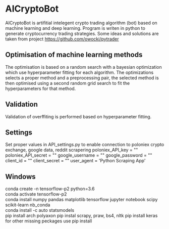 # AICryptoBot

AICryptoBot is artifitial intelegent crypto trading algorithm (bot) based on machine learning and deep learning. 
Program is writen in python to generate cryptocurrency trading strategies.
Some ideas and solutions are taken from project https://github.com/owocki/pytrader

## Optimisation of machine learning methods
The optimisation is based on a random search with a bayesian optimization which use hyperparameter fitting for each algorithm. 
The optimizations selects a proper method and a preprocessing pair, the selected method is then optimised using a second random grid search to fit the hyperparameters for that method.

## Validation
Validation of overffiting is performed based on hyperparameter fitting.

## Settings
Set proper values in API_settings.py to enable connection to poloniex crypto exchange, google data, reddit scrapering
poloniex_API_key = ""
poloniex_API_secret = ""
google_username = ""
google_password = ""
client_id = ""
client_secret = ""
user_agent = 'Python Scraping App'

## Windows
conda create -n tensorflow-p2 python=3.6   
conda activate tensorflow-p2   
conda install numpy pandas matplotlib tensorflow jupyter notebook scipy scikit-learn nb_conda    
conda install -c auto statsmodels   
pip install arch polyaxon
pip instal scrapy, praw, bs4, nltk
pip install keras  
for other missing peckages use pip install
 
